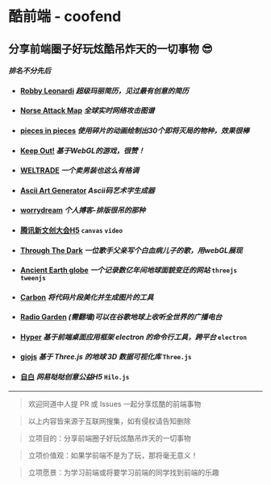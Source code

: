 # 酷前端 - coofend 

分享前端圈子好玩炫酷吊炸天的一切事物 😎
----
#### *排名不分先后*

- ####  [Robby Leonardi](http://rleonardi.com/interactive-resume/)  *超级玛丽简历，见过最有创意的简历*
- ####  [Norse Attack Map](http://map.norsecorp.com/)    *全球实时网络攻击图谱*
- ####  [pieces in pieces](http://species-in-pieces.com/)   *使用碎片的动画绘制出30个即将灭局的物种，效果很棒*
- ####  [Keep Out!](http://www.playkeepout.com/)    *基于WebGL的游戏，很赞！*
- ####  [WELTRADE](http://pro.weltrade.com/en/intro)   *一个卖男装也这么有格调*
- ####  [Ascii Art Generator](https://asciiartgen.now.sh/?s=Bright&style=block)   *Ascii码艺术字生成器*
- ####  [worrydream](http://worrydream.com/)   *个人搏客-排版很吊的那种*
- ####  [腾讯新文创大会H5](http://up.qq.com/act/a20180418up/index.html) ``` canvas ``` ``` video ```
- ####  [Through The Dark](https://throughthedark.withgoogle.com/)   *一位歌手父亲写个白血病儿子的歌，用webGL展现*
- ####  [Ancient Earth globe](http://dinosaurpictures.org/ancient-earth)   *一个记录数亿年间地球面貌变迁的网站* ``` threejs ``` ```tweenjs``` 
- ####  [Carbon](https://carbon.now.sh/)   *将代码片段美化并生成图片的工具*
- ####  [Radio Garden](http://radio.garden/)  *(需翻墙)可以在谷歌地球上收听全世界的广播电台* 
- ####  [Hyper](https://hyper.is/)  *基于前端桌面应用框架 electron 的命令行工具，跨平台*  ``` electron ``` 
- ####  [giojs](http://giojs.org/html/playground.html)  *基于 Three.js 的地球 3D 数据可视化库*  ``` Three.js ``` 
- ####  [自白](https://c.m.163.com/nc/qa/activity/dada_zibai/index.html)  *网易哒哒创意公益H5*  ``` Hilo.js ``` 

----
> 欢迎同道中人提 PR 或 Issues 一起分享炫酷的前端事物

> 以上内容皆来源于互联网搜集，如有侵权请告知删除

> 立项目的：分享前端圈子好玩炫酷吊炸天的一切事物

> 立项价值观：如果学前端不是为了玩，那将毫无意义！

> 立项愿景：为学习前端或将要学习前端的同学找到前端的乐趣
